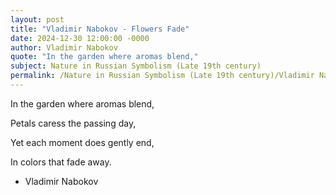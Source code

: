 ```yaml
---
layout: post
title: "Vladimir Nabokov - Flowers Fade"
date: 2024-12-30 12:00:00 -0000
author: Vladimir Nabokov
quote: "In the garden where aromas blend,"
subject: Nature in Russian Symbolism (Late 19th century)
permalink: /Nature in Russian Symbolism (Late 19th century)/Vladimir Nabokov/Vladimir Nabokov - Flowers Fade
---
```


In the garden where aromas blend,

Petals caress the passing day,

Yet each moment does gently end,

In colors that fade away.


- Vladimir Nabokov
